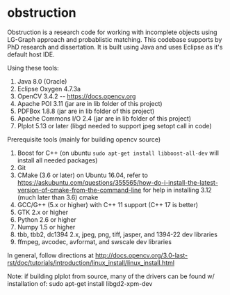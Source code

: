 # obstruction
Obstruction is a research code for working with incomplete objects using LG-Graph approach and probablistic matching. This codebase supports by PhD research and dissertation. It is built using Java and uses Eclipse as it's default host IDE. 

Using these tools: 
1. Java 8.0 (Oracle)
2. Eclipse Oxygen 4.7.3a
3. OpenCV 3.4.2 -- https://docs.opencv.org 
4. Apache POI 3.11 (jar are in lib folder of this project) 
5. PDFBox 1.8.8 (jar are in lib folder of this project) 
6. Apache Commons I/O 2.4 (jar are in lib folder of this project)  
7. Plplot 5.13 or later (libgd needed to support jpeg setopt call in code) 

Prerequisite tools (mainly for building opencv source)
1. Boost for C++ (on ubuntu `sudo apt-get install libboost-all-dev` will 
install all needed packages)
2. Git 
3. CMake (3.6 or later) on Ubuntu 16.04, refer to 
https://askubuntu.com/questions/355565/how-do-i-install-the-latest-version-of-cmake-from-the-command-line
for help in installing 3.12 (much later than 3.6) cmake
4. GCC/G++ (5.x or higher) with C++ 11 support (C++ 17 is better)
5. GTK 2.x or higher
6. Python 2.6 or higher
7. Numpy 1.5 or higher
8. tbb, tbb2, dc1394 2.x, jpeg, png, tiff, jasper, and 1394-22 dev libraries
9. ffmpeg, avcodec, avformat, and swscale dev libraries

In general, follow directions at http://docs.opencv.org/3.0-last-rst/doc/tutorials/introduction/linux_install/linux_install.html

Note: if building plplot from source, many of the drivers can be found w/ installation of:
sudo apt-get install libgd2-xpm-dev
